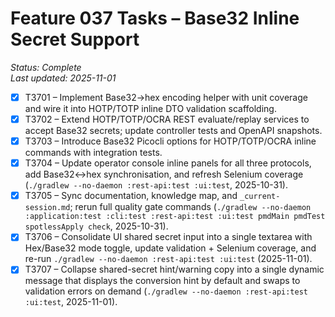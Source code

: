 # Feature 037 Tasks – Base32 Inline Secret Support

_Status: Complete_  
_Last updated: 2025-11-01_

- [x] T3701 – Implement Base32→hex encoding helper with unit coverage and wire it into HOTP/TOTP inline DTO validation scaffolding.  
- [x] T3702 – Extend HOTP/TOTP/OCRA REST evaluate/replay services to accept Base32 secrets; update controller tests and OpenAPI snapshots.  
- [x] T3703 – Introduce Base32 Picocli options for HOTP/TOTP/OCRA inline commands with integration tests.  
- [x] T3704 – Update operator console inline panels for all three protocols, add Base32↔hex synchronisation, and refresh Selenium coverage (`./gradlew --no-daemon :rest-api:test :ui:test`, 2025-10-31).  
- [x] T3705 – Sync documentation, knowledge map, and `_current-session.md`; rerun full quality gate commands (`./gradlew --no-daemon :application:test :cli:test :rest-api:test :ui:test pmdMain pmdTest spotlessApply check`, 2025-10-31).
- [x] T3706 – Consolidate UI shared secret input into a single textarea with Hex/Base32 mode toggle, update validation + Selenium coverage, and re-run `./gradlew --no-daemon :rest-api:test :ui:test` (2025-11-01).
- [x] T3707 – Collapse shared-secret hint/warning copy into a single dynamic message that displays the conversion hint by default and swaps to validation errors on demand (`./gradlew --no-daemon :rest-api:test :ui:test`, 2025-11-01).
